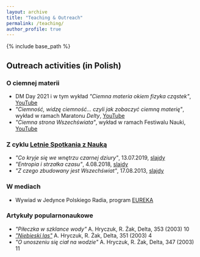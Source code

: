 ```yaml
---
layout: archive
title: "Teaching & Outreach"
permalink: /teaching/
author_profile: true
---
```


{% include base_path %}

<h2> Outreach activities (in Polish)</h2>

<h3> O ciemnej materii</h3>

* DM Day 2021 i w tym wykład _"Ciemna materia okiem fizyka cząstek"_, [YouTube](https://www.youtube.com/watch?v=t3xYX3vRQ_k)
* _"Ciemność, widzę ciemność... czyli jak zobaczyć ciemną materię"_, wykład w ramach Maratonu _Delty_, [YouTube](https://www.youtube.com/watch?v=DbDhBKgmh9U)
* _"Ciemna strona Wszechświata"_, wykład w ramach Festiwalu Nauki, [YouTube](https://www.youtube.com/watch?v=_oMfeke2P7M)


<h3> Z cyklu <a href="https://pl-pl.facebook.com/LetnieSpotkaniaZNauka/">Letnie Spotkania z Nauką</a></h3>

* _"Co kryje się we wnętrzu czarnej dziury"_, 13.07.2019, [slajdy](http://ahryczuk.github.io/files/LSzN2019.pdf)
* _"Entropia i strzałka czasu"_, 4.08.2018, [slajdy](http://ahryczuk.github.io/files/LSzN2018.pdf)
* _"Z czego zbudowany jest Wszechświat"_, 17.08.2013, [slajdy](http://ahryczuk.github.io/files/LSzN2013.pdf)


<h3>W mediach</h3>

* Wywiad w Jedynce Polskiego Radia, program [EUREKA](https://www.polskieradio.pl/7/5098/Artykul/2854787,Ciemna-materia-Jedna-z-najwiekszych-zagadek-kosmologii-i-astrofizyki)

<h3>Artykuły popularnonaukowe</h3>

* _"Piłeczka w szklance wody"_  A. Hryczuk, R. Żak,  Delta, 353 (2003) 10
*	[_"Niebieski las"_](http://www.deltami.edu.pl/temat/fizyka/swiatlo/2012/12/30/Niebieski_las/)  A. Hryczuk, R. Żak, Delta, 351 (2003) 4
* _"O unoszeniu się ciał na wodzie"_ A. Hryczuk, R. Żak,  Delta, 347 (2003) 11
